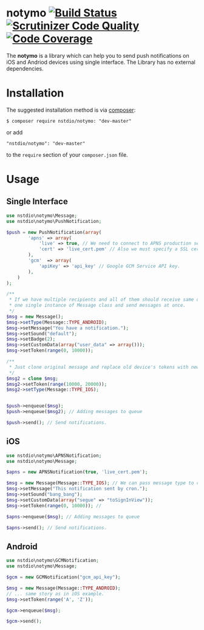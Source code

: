 # notymo [![Build Status](https://travis-ci.org/nstdio/notymo.svg?branch=master)](https://travis-ci.org/nstdio/notymo) [![Scrutinizer Code Quality](https://scrutinizer-ci.com/g/nstdio/notymo/badges/quality-score.png?b=master)](https://scrutinizer-ci.com/g/nstdio/notymo/?branch=master) [![Code Coverage](https://scrutinizer-ci.com/g/nstdio/notymo/badges/coverage.png?b=master)](https://scrutinizer-ci.com/g/nstdio/notymo/?branch=master)

The **notymo** is a library  which can help you to send push notifications on iOS and Andriod devices using single interface. The Library has no external dependencies.

# Installation

The suggested installation method is via [composer](https://getcomposer.org/):
```
$ composer require nstdio/notymo: "dev-master"
```
or add
```
"nstdio/notymo": "dev-master"
```
to the `require` section of your `composer.json` file.

# Usage

## Single Interface
```php
use nstdio\notymo\Message;
use nstdio\notymo\PushNotification;

$push = new PushNotification(array(
        'apns' => array(
            'live' => true, // We need to connect to APNS production server
            'cert' => 'live_cert.pem' // Also we must specify a SSL certificate for sending notification to iOS devices.
        ),
        'gcm'  => array(
            'apiKey' => 'api_key' // Google GCM Service API key. 
        ),
    )
);

/**
 * If we have multiple recipients and all of them should receive same data we can create 
 * one single instance of Message class and send messages at once.
 */
$msg = new Message();
$msg->setType(Message::TYPE_ANDROID);
$msg->setMessage("You have a notification.");
$msg->setSound("default");
$msg->setBadge(2);
$msg->setCustomData(array("user_data" => array()));
$msg->setToken(range(0, 10000));

/**
 * Just clone original message and replace old device's tokens with new once for iOS devices.
 */
$msg2 = clone $msg;
$msg2->setToken(range(10000, 20000));
$msg2->setType(Message::TYPE_IOS);


$push->enqueue($msg);
$push->enqueue($msg2); // Adding messages to queue

$push->send(); // Send notifications.
```
## iOS

```php
use nstdio\notymo\APNSNotification;
use nstdio\notymo\Message;

$apns = new APNSNotification(true, 'live_cert.pem');

$msg = new Message(Message::TYPE_IOS); // We can pass message type to constructor.
$msg->setMessage("This notification sent by cron.");
$msg->setSound("bang_bang");
$msg->setCustomData(array("segue" => "toSignInView"));
$msg->setToken(range(0, 10000)); //

$apns->enqueue($msg); // Adding messages to queue

$apns->send(); // Send notifications.
```

## Android

```php
use nstdio\notymo\GCMNotification;
use nstdio\notymo\Message;

$gcm = new GCMNotification("gcm_api_key");

$msg = new Message(Message::TYPE_ANDROID);
// ... same story as in iOS example.
$msg->setToken(range('A', 'Z'));

$gcm->enqueue($msg);

$gcm->send();
```

